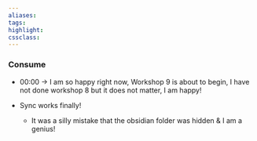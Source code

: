 ```yaml
---
aliases:  
tags:
highlight:  
cssclass:
---
```

### Consume
- 00:00 → I am so happy right now, Workshop 9 is about to begin, I have not done workshop 8 but it does not matter, I am happy!

- Sync works finally!
    - It was a silly mistake that the obsidian folder was hidden & I am a genius!
